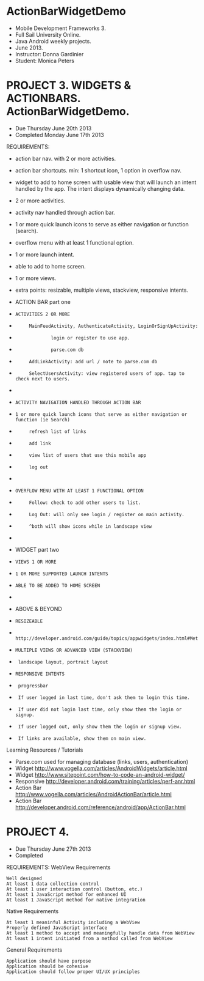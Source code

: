 ActionBarWidgetDemo
===================
- Mobile Development Frameworks 3.
- Full Sail University Online. 
- Java Android weekly projects.
- June 2013. 
- Instructor: Donna Gardinier
- Student: Monica Peters

PROJECT 3. WIDGETS & ACTIONBARS.  ActionBarWidgetDemo.
====
* Due Thursday June 20th 2013
* Completed Monday June 17th 2013

REQUIREMENTS:
* action bar nav. with 2 or more activities.
* action bar shortcuts. min: 1 shortcut icon, 1 option in overflow nav.
* widget to add to home screen with usable view that will launch an intent handled by the app.  The intent displays dynamically changing data.
* 2 or more activities.
* activity nav handled through action bar.
* 1 or more quick launch icons to serve as either navigation or function (search).
* overflow menu with at least 1 functional option.
* 1 or more launch intent.
* able to add to home screen.
* 1 or more views.
* extra points:  resizable, multiple views, stackview, responsive intents.

 * ACTION BAR part one
 *     ACTIVITIES 2 OR MORE
 *     		MainFeedActivity, AuthenticateActivity, LoginOrSignUpActivity: 
 *     				login or register to use app.
 *     				parse.com db
 *     		AddLinkActivity: add url / note to parse.com db
 *     		SelectUsersActivity: view registered users of app. tap to check next to users.
 *     
 *     ACTIVITY NAVIGATION HANDLED THROUGH ACTION BAR
 *     1 or more quick launch icons that serve as either navigation or function (ie Search)
 *      	refresh list of links
 *      	add link
 *     		view list of users that use this mobile app
 *     		log out
 *     
 *     OVERFLOW MENU WITH AT LEAST 1 FUNCTIONAL OPTION
 *     		Follow: check to add other users to list.
 *     		Log Out: will only see login / register on main activity.
 *     		^both will show icons while in landscape view
 *     
 * WIDGET part two
 *     VIEWS 1 OR MORE
 *     1 OR MORE SUPPORTED LAUNCH INTENTS
 *     ABLE TO BE ADDED TO HOME SCREEN
 *     
 * ABOVE & BEYOND
 *     RESIZEABLE
 *     	http://developer.android.com/guide/topics/appwidgets/index.html#MetaData
 *     MULTIPLE VIEWS OR ADVANCED VIEW (STACKVIEW)
 *     	landscape layout, portrait layout
 *     RESPONSIVE INTENTS
 *     	progressbar
 *     	If user logged in last time, don't ask them to login this time.
 *      If user did not login last time, only show them the login or signup.
 *      If user logged out, only show them the login or signup view.
 *      If links are available, show them on main view.

Learning Resources / Tutorials
 * Parse.com used for managing database (links, users, authentication)
 * Widget http://www.vogella.com/articles/AndroidWidgets/article.html
 * Widget http://www.sitepoint.com/how-to-code-an-android-widget/
 * Responsive http://developer.android.com/training/articles/perf-anr.html
 * Action Bar http://www.vogella.com/articles/AndroidActionBar/article.html
 * Action Bar http://developer.android.com/reference/android/app/ActionBar.html

 PROJECT 4. 
 ====
 * Due Thursday June 27th 2013
 * Completed 

REQUIREMENTS:
 WebView Requirements

    Well designed
    At least 1 data collection control
    At least 1 user interaction control (button, etc.)
    At least 1 JavaScript method for enhanced UI
    At least 1 JavaScript method for native integration

Native Requirements

    At least 1 meaninful Activity including a WebView
    Properly defined JavaScript interface
    At least 1 method to accept and meaningfully handle data from WebView
    At least 1 intent initiated from a method called from WebView

General Requirements

    Application should have purpose
    Application should be cohesive
    Application should follow proper UI/UX principles
